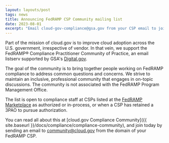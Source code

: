 ```yaml
---
layout: layouts/post
tags: news
title: Announcing FedRAMP CSP Community mailing list
date: 2023-08-01
excerpt: "Email cloud-gov-compliance@gsa.gov from your CSP email to join"
---
```


Part of the mission of cloud.gov is to improve cloud adoption across the U.S. government, irrespective of vendor. In that vein, we support the FedRAMP®️ Compliance Practitioner Community of Practice, an email listserv supported by GSA's [Digital.gov](https://digital.gov/).

The goal of the community is to bring together people working on FedRAMP compliance to address common questions and concerns.  We strive to maintain an inclusive, professional community that engages in on-topic discussions. The community is not associated with the FedRAMP Program Management Office.

The list is open to compliance staff at CSPs listed at the [FedRAMP Marketplace](https://marketplace.fedramp.gov) as authorized or in-process, or when a CSP has retained a 3PAO to pursue authorization.

You can read all about this at [cloud.gov Compliance Community]({{ site.baseurl }}/docs/compliance/compliance-community), and join today by sending an email to [community@cloud.gov](mailto:community@cloud.gov) from the domain of your FedRAMP CSP.
